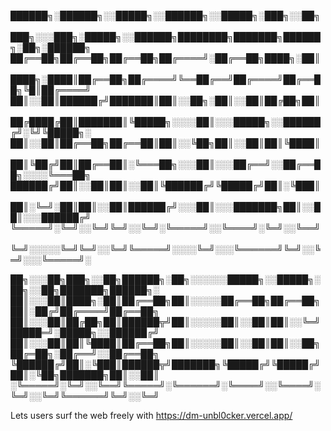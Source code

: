 
██████╗░██████╗░░█████╗░░██████╗░░█████╗░███╗░░██╗  ███╗░░░███╗░█████╗░░██████╗████████╗███████╗██████╗░██╗░██████╗
██╔══██╗██╔══██╗██╔══██╗██╔════╝░██╔══██╗████╗░██║  ████╗░████║██╔══██╗██╔════╝╚══██╔══╝██╔════╝██╔══██╗╚█║██╔════╝
██║░░██║██████╔╝███████║██║░░██╗░██║░░██║██╔██╗██║  ██╔████╔██║███████║╚█████╗░░░░██║░░░█████╗░░██████╔╝░╚╝╚█████╗░
██║░░██║██╔══██╗██╔══██║██║░░╚██╗██║░░██║██║╚████║  ██║╚██╔╝██║██╔══██║░╚═══██╗░░░██║░░░██╔══╝░░██╔══██╗░░░░╚═══██╗
██████╔╝██║░░██║██║░░██║╚██████╔╝╚█████╔╝██║░╚███║  ██║░╚═╝░██║██║░░██║██████╔╝░░░██║░░░███████╗██║░░██║░░░██████╔╝
╚═════╝░╚═╝░░╚═╝╚═╝░░╚═╝░╚═════╝░░╚════╝░╚═╝░░╚══╝  ╚═╝░░░░░╚═╝╚═╝░░╚═╝╚═════╝░░░░╚═╝░░░╚══════╝╚═╝░░╚═╝░░░╚═════╝░

██╗░░░██╗███╗░░██╗██████╗░██╗░░░░░░█████╗░░█████╗░██╗░░██╗███████╗██████╗░
██║░░░██║████╗░██║██╔══██╗██║░░░░░██╔══██╗██╔══██╗██║░██╔╝██╔════╝██╔══██╗
██║░░░██║██╔██╗██║██████╦╝██║░░░░░██║░░██║██║░░╚═╝█████═╝░█████╗░░██████╔╝
██║░░░██║██║╚████║██╔══██╗██║░░░░░██║░░██║██║░░██╗██╔═██╗░██╔══╝░░██╔══██╗
╚██████╔╝██║░╚███║██████╦╝███████╗╚█████╔╝╚█████╔╝██║░╚██╗███████╗██║░░██║
░╚═════╝░╚═╝░░╚══╝╚═════╝░╚══════╝░╚════╝░░╚════╝░╚═╝░░╚═╝╚══════╝╚═╝░░╚═╝

Lets users surf the web freely with https://dm-unbl0cker.vercel.app/
